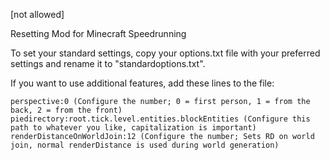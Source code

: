 [not allowed]

Resetting Mod for Minecraft Speedrunning

To set your standard settings, copy your options.txt file with your preferred settings and rename it to "standardoptions.txt".

If you want to use additional features, add these lines to the file:

    perspective:0 (Configure the number; 0 = first person, 1 = from the back, 2 = from the front)
    piedirectory:root.tick.level.entities.blockEntities (Configure this path to whatever you like, capitalization is important)
    renderDistanceOnWorldJoin:12 (Configure the number; Sets RD on world join, normal renderDistance is used during world generation)
